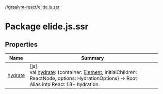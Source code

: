 //[graalvm-react](../../index.md)/[elide.js.ssr](index.md)

# Package elide.js.ssr

## Properties

| Name | Summary |
|---|---|
| [hydrate](hydrate.md) | [js]<br>val [hydrate](hydrate.md): (container: [Element](https://kotlinlang.org/api/latest/jvm/stdlib/org.w3c.dom/-element/index.html), initialChildren: ReactNode, options: HydrationOptions) -&gt; Root<br>Alias into React 18+ hydration. |
